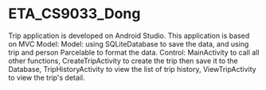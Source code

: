 # ETA_CS9033_Dong
Trip application is developed on Android Studio.
This application is based on MVC Model: 
Model: using SQLiteDatabase to save the data, and using trip and person Parcelable to format the data.
Control: MainActivity to call all other functions, CreateTripActivity to create the trip then save it to the Database, TripHistoryActivity to view the list of trip history, ViewTripActivity to view the trip's detail.
